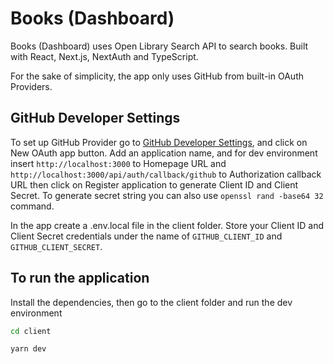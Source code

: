 # Books (Dashboard)

Books (Dashboard) uses Open Library Search API to search books.
Built with React, Next.js, NextAuth and TypeScript.

For the sake of simplicity, the app only uses GitHub from built-in OAuth Providers.

## GitHub Developer Settings

To set up GitHub Provider go to [GitHub Developer Settings](https://github.com/settings/developers), and click on New OAuth app button. Add an application name, and for dev environment insert `http://localhost:3000` to Homepage URL and `http://localhost:3000/api/auth/callback/github` to Authorization callback URL then click on Register application to generate Client ID and Client Secret. To generate secret string you can also use `openssl rand -base64 32` command.

In the app create a .env.local file in the client folder. Store your Client ID and Client Secret credentials under the name of `GITHUB_CLIENT_ID` and `GITHUB_CLIENT_SECRET`.

## To run the application

Install the dependencies, then go to the client folder and run the dev environment

```bash
cd client
```

```bash
yarn dev
```
